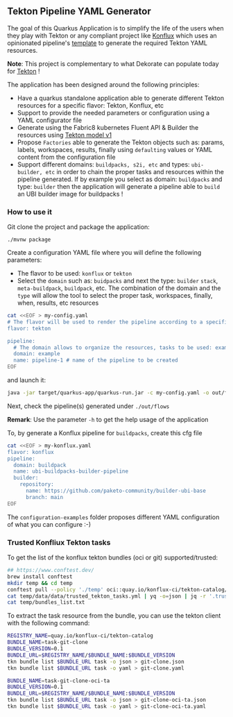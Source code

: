 ## Tekton Pipeline YAML Generator

The goal of this Quarkus Application is to simplify the life of the users when they play with Tekton or any compliant project like [Konflux](https://konflux-ci.dev/) which uses an opinionated pipeline's [template](https://github.com/konflux-ci/build-definitions/blob/main/pipelines/template-build/template-build.yaml) to generate the required Tekton YAML
resources.

**Note**: This project is complementary to what Dekorate can populate today for [Tekton](https://github.com/dekorateio/dekorate/tree/main/annotations/tekton-annotations) !

The application has been designed around the following principles:

- Have a quarkus standalone application able to generate different Tekton resources for a specific flavor: Tekton, Konflux, etc
- Support to provide the needed parameters or configuration using a YAML configurator file
- Generate using the Fabric8 kubernetes Fluent API & Builder the resources using [Tekton model v1](https://github.com/fabric8io/kubernetes-client/tree/main/extensions/tekton/model-v1/)
- Propose `Factories` able to generate the Tekton objects such as: params, labels, workspaces, results, finally using `defaulting` values or YAML content from the configuration file
- Support different domains: `buildpacks, s2i, etc` and types: `ubi-builder, etc` in order to chain the proper tasks and resources within the pipeline generated. If by example you select as domain: `buildpacks` and type: `builder` then the application will generate a pipeline able to `build` an  UBI builder image for buildpacks ! 

### How to use it

Git clone the project and package the application:

```shell script
./mvnw package
```

Create a configuration YAML file where you will define the following parameters:
 - The flavor to be used: `konflux` or `tekton`
 - Select the `domain` such as: `buidpacks` and next the type: `builder` `stack`, `meta-buildpack`, `buildpack`, etc. The combination of the domain and the `type` will allow the tool to select the proper task, workspaces, finally, when, results, etc resources
```bash
cat <<EOF > my-config.yaml
# The flavor will be used to render the pipeline according to a specific provider: konflux, tekton
flavor: tekton

pipeline:
  # The domain allows to organize the resources, tasks to be used: example, buildpack
  domain: example
  name: pipeline-1 # name of the pipeline to be created
EOF
```
and launch it:
```bash
java -jar target/quarkus-app/quarkus-run.jar -c my-config.yaml -o out/flows
```  

Next, check the pipeline(s) generated under `./out/flows`

**Remark**: Use the parameter `-h` to get the help usage of the application

To, by generate a Konflux pipeline for `buildpacks`, create this cfg file
```bash
cat <<EOF > my-konflux.yaml
flavor: konflux
pipeline:
  domain: buildpack
  name: ubi-buildpacks-builder-pipeline
  builder:
    repository:
      name: https://github.com/paketo-community/builder-ubi-base
      branch: main
EOF
```

The `configuration-examples` folder proposes different YAML configuration of what you can configure :-)

### Trusted Konfliux Tekton tasks

To get the list of the konflux tekton bundles (oci or git) supported/trusted:
```bash
## https://www.conftest.dev/
brew install conftest
mkdir temp && cd temp
conftest pull --policy './temp' oci::quay.io/konflux-ci/tekton-catalog/data-acceptable-bundles:latest
cat temp/data/data/trusted_tekton_tasks.yml | yq -o=json | jq -r '.trusted_tasks | keys[]' > temp/bundles_list.txt
cat temp/bundles_list.txt
```
To extract the task resource from the bundle, you can use the tekton client with the following command:
```bash
REGISTRY_NAME=quay.io/konflux-ci/tekton-catalog
BUNDLE_NAME=task-git-clone
BUNDLE_VERSION=0.1
BUNDLE_URL=$REGISTRY_NAME/$BUNDLE_NAME:$BUNDLE_VERSION
tkn bundle list $BUNDLE_URL task -o json > git-clone.json
tkn bundle list $BUNDLE_URL task -o yaml > git-clone.yaml

BUNDLE_NAME=task-git-clone-oci-ta
BUNDLE_VERSION=0.1
BUNDLE_URL=$REGISTRY_NAME/$BUNDLE_NAME:$BUNDLE_VERSION
tkn bundle list $BUNDLE_URL task -o json > git-clone-oci-ta.json
tkn bundle list $BUNDLE_URL task -o yaml > git-clone-oci-ta.yaml
```




